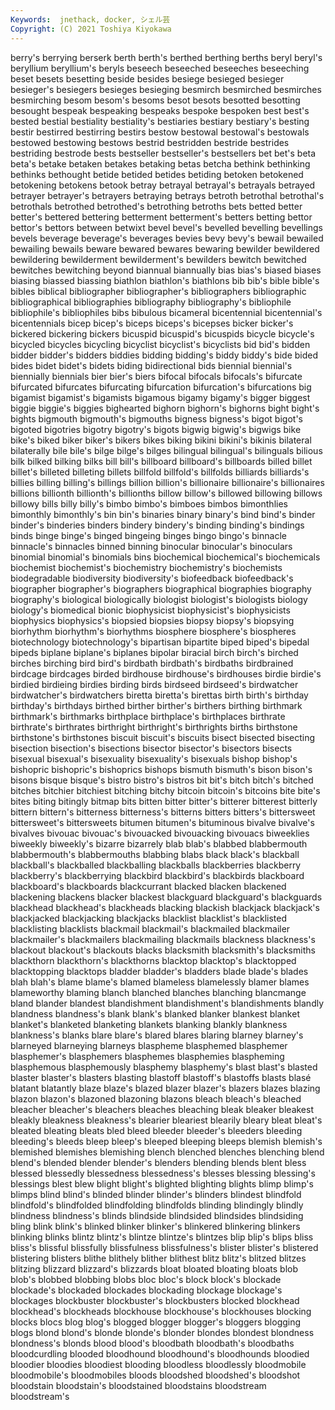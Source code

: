 ```yaml
---
Keywords:  jnethack, docker, シェル芸
Copyright: (C) 2021 Toshiya Kiyokawa
---
```


berry's berrying berserk berth berth's berthed berthing berths beryl beryl's
beryllium beryllium's beryls beseech beseeched beseeches beseeching beset besets besetting
beside besides besiege besieged besieger besieger's besiegers besieges besieging besmirch
besmirched besmirches besmirching besom besom's besoms besot besots besotted besotting
besought bespeak bespeaking bespeaks bespoke bespoken best best's bested bestial
bestiality bestiality's bestiaries bestiary bestiary's besting bestir bestirred bestirring bestirs
bestow bestowal bestowal's bestowals bestowed bestowing bestows bestrid bestridden bestride
bestrides bestriding bestrode bests bestseller bestseller's bestsellers bet bet's beta
beta's betake betaken betakes betaking betas betcha bethink bethinking bethinks
bethought betide betided betides betiding betoken betokened betokening betokens betook
betray betrayal betrayal's betrayals betrayed betrayer betrayer's betrayers betraying betrays
betroth betrothal betrothal's betrothals betrothed betrothed's betrothing betroths bets betted
better better's bettered bettering betterment betterment's betters betting bettor bettor's
bettors between betwixt bevel bevel's bevelled bevelling bevellings bevels beverage
beverage's beverages bevies bevy bevy's bewail bewailed bewailing bewails beware
bewared bewares bewaring bewilder bewildered bewildering bewilderment bewilderment's bewilders bewitch
bewitched bewitches bewitching beyond biannual biannually bias bias's biased biases
biasing biassed biassing biathlon biathlon's biathlons bib bib's bible bible's
bibles biblical bibliographer bibliographer's bibliographers bibliographic bibliographical bibliographies bibliography bibliography's
bibliophile bibliophile's bibliophiles bibs bibulous bicameral bicentennial bicentennial's bicentennials bicep
bicep's biceps biceps's bicepses bicker bicker's bickered bickering bickers bicuspid
bicuspid's bicuspids bicycle bicycle's bicycled bicycles bicycling bicyclist bicyclist's bicyclists
bid bid's bidden bidder bidder's bidders biddies bidding bidding's biddy
biddy's bide bided bides bidet bidet's bidets biding bidirectional bids
biennial biennial's biennially biennials bier bier's biers bifocal bifocals bifocals's
bifurcate bifurcated bifurcates bifurcating bifurcation bifurcation's bifurcations big bigamist bigamist's
bigamists bigamous bigamy bigamy's bigger biggest biggie biggie's biggies bighearted
bighorn bighorn's bighorns bight bight's bights bigmouth bigmouth's bigmouths bigness
bigness's bigot bigot's bigoted bigotries bigotry bigotry's bigots bigwig bigwig's
bigwigs bike bike's biked biker biker's bikers bikes biking bikini
bikini's bikinis bilateral bilaterally bile bile's bilge bilge's bilges bilingual
bilingual's bilinguals bilious bilk bilked bilking bilks bill bill's billboard
billboard's billboards billed billet billet's billeted billeting billets billfold billfold's
billfolds billiards billiards's billies billing billing's billings billion billion's billionaire
billionaire's billionaires billions billionth billionth's billionths billow billow's billowed billowing
billows billowy bills billy billy's bimbo bimbo's bimboes bimbos bimonthlies
bimonthly bimonthly's bin bin's binaries binary binary's bind bind's binder
binder's binderies binders bindery bindery's binding binding's bindings binds binge
binge's binged bingeing binges bingo bingo's binnacle binnacle's binnacles binned
binning binocular binocular's binoculars binomial binomial's binomials bins biochemical biochemical's
biochemicals biochemist biochemist's biochemistry biochemistry's biochemists biodegradable biodiversity biodiversity's biofeedback
biofeedback's biographer biographer's biographers biographical biographies biography biography's biological biologically
biologist biologist's biologists biology biology's biomedical bionic biophysicist biophysicist's biophysicists
biophysics biophysics's biopsied biopsies biopsy biopsy's biopsying biorhythm biorhythm's biorhythms
biosphere biosphere's biospheres biotechnology biotechnology's bipartisan bipartite biped biped's bipedal
bipeds biplane biplane's biplanes bipolar biracial birch birch's birched birches
birching bird bird's birdbath birdbath's birdbaths birdbrained birdcage birdcages birded
birdhouse birdhouse's birdhouses birdie birdie's birdied birdieing birdies birding birds
birdseed birdseed's birdwatcher birdwatcher's birdwatchers biretta biretta's birettas birth birth's
birthday birthday's birthdays birthed birther birther's birthers birthing birthmark birthmark's
birthmarks birthplace birthplace's birthplaces birthrate birthrate's birthrates birthright birthright's birthrights
births birthstone birthstone's birthstones biscuit biscuit's biscuits bisect bisected bisecting
bisection bisection's bisections bisector bisector's bisectors bisects bisexual bisexual's bisexuality
bisexuality's bisexuals bishop bishop's bishopric bishopric's bishoprics bishops bismuth bismuth's
bison bison's bisons bisque bisque's bistro bistro's bistros bit bit's
bitch bitch's bitched bitches bitchier bitchiest bitching bitchy bitcoin bitcoin's
bitcoins bite bite's bites biting bitingly bitmap bits bitten bitter
bitter's bitterer bitterest bitterly bittern bittern's bitterness bitterness's bitterns bitters
bitters's bittersweet bittersweet's bittersweets bitumen bitumen's bituminous bivalve bivalve's bivalves
bivouac bivouac's bivouacked bivouacking bivouacs biweeklies biweekly biweekly's bizarre bizarrely
blab blab's blabbed blabbermouth blabbermouth's blabbermouths blabbing blabs black black's
blackball blackball's blackballed blackballing blackballs blackberries blackberry blackberry's blackberrying blackbird
blackbird's blackbirds blackboard blackboard's blackboards blackcurrant blacked blacken blackened blackening
blackens blacker blackest blackguard blackguard's blackguards blackhead blackhead's blackheads blacking
blackish blackjack blackjack's blackjacked blackjacking blackjacks blacklist blacklist's blacklisted blacklisting
blacklists blackmail blackmail's blackmailed blackmailer blackmailer's blackmailers blackmailing blackmails blackness
blackness's blackout blackout's blackouts blacks blacksmith blacksmith's blacksmiths blackthorn blackthorn's
blackthorns blacktop blacktop's blacktopped blacktopping blacktops bladder bladder's bladders blade
blade's blades blah blah's blame blame's blamed blameless blamelessly blamer
blames blameworthy blaming blanch blanched blanches blanching blancmange bland blander
blandest blandishment blandishment's blandishments blandly blandness blandness's blank blank's blanked
blanker blankest blanket blanket's blanketed blanketing blankets blanking blankly blankness
blankness's blanks blare blare's blared blares blaring blarney blarney's blarneyed
blarneying blarneys blaspheme blasphemed blasphemer blasphemer's blasphemers blasphemes blasphemies blaspheming
blasphemous blasphemously blasphemy blasphemy's blast blast's blasted blaster blaster's blasters
blasting blastoff blastoff's blastoffs blasts blasé blatant blatantly blaze blaze's
blazed blazer blazer's blazers blazes blazing blazon blazon's blazoned blazoning
blazons bleach bleach's bleached bleacher bleacher's bleachers bleaches bleaching bleak
bleaker bleakest bleakly bleakness bleakness's blearier bleariest blearily bleary bleat
bleat's bleated bleating bleats bled bleed bleeder bleeder's bleeders bleeding
bleeding's bleeds bleep bleep's bleeped bleeping bleeps blemish blemish's blemished
blemishes blemishing blench blenched blenches blenching blend blend's blended blender
blender's blenders blending blends blent bless blessed blessedly blessedness blessedness's
blesses blessing blessing's blessings blest blew blight blight's blighted blighting
blights blimp blimp's blimps blind blind's blinded blinder blinder's blinders
blindest blindfold blindfold's blindfolded blindfolding blindfolds blinding blindingly blindly blindness
blindness's blinds blindside blindsided blindsides blindsiding bling blink blink's blinked
blinker blinker's blinkered blinkering blinkers blinking blinks blintz blintz's blintze
blintze's blintzes blip blip's blips bliss bliss's blissful blissfully blissfulness
blissfulness's blister blister's blistered blistering blisters blithe blithely blither blithest
blitz blitz's blitzed blitzes blitzing blizzard blizzard's blizzards bloat bloated
bloating bloats blob blob's blobbed blobbing blobs bloc bloc's block
block's blockade blockade's blockaded blockades blockading blockage blockage's blockages blockbuster
blockbuster's blockbusters blocked blockhead blockhead's blockheads blockhouse blockhouse's blockhouses blocking
blocks blocs blog blog's blogged blogger blogger's bloggers blogging blogs
blond blond's blonde blonde's blonder blondes blondest blondness blondness's blonds
blood blood's bloodbath bloodbath's bloodbaths bloodcurdling blooded bloodhound bloodhound's bloodhounds
bloodied bloodier bloodies bloodiest blooding bloodless bloodlessly bloodmobile bloodmobile's bloodmobiles
bloods bloodshed bloodshed's bloodshot bloodstain bloodstain's bloodstained bloodstains bloodstream bloodstream's

